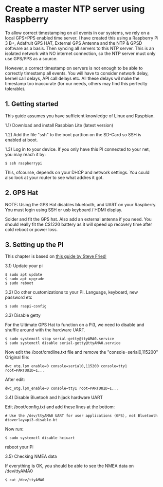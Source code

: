 # Create a master NTP server using Raspberry

To allow correct timestamping on all events in our systems, we rely on a local GPS+PPS enabled time server.
I have created this using a Raspberry Pi 3 B+, Adafruit GPS HAT, External GPS Antenna and the NTP & GPSD
software as a basis. Then syncing all servers to this NTP server. This is an isolated network with NO internet connection,
so the NTP server must only use GPS/PPS as a source.

However, a correct timestamp on servers is not enough to be able to correctly timestamp all events. You will have to consider
network delay, kernel call delays, API call delays etc. All these delays wil make the timestamp too inaccurate 
(for our needs, others may find this perfeclty tolerable). 

## 1. Getting started

This guide assumes you have sufficient knowledge of Linux and Raspbian.

1.1) Download and install Raspbian Lite (latest version)

1.2) Add the file "ssh" to the boot parttion on the SD-Card so SSH is enabled at boot.

1.3) Log in to your device. If you only have this PI connected to your net, you may reach it by:
```
$ ssh raspberrypi
```
This, ofcourse, depends on your DHCP and network settings. You could also look at your router to see what addres it got.


## 2. GPS Hat

NOTE: Using the GPS Hat disables bluetooth, and UART on your Raspberry. You must login using SSH or usb keyboard / HDMI display.

Solder and fit the GPS hat. Also add an external antenna if you need. You should really fit the CS1220 battery as 
it will speed up recovery time after cold reboot or power loss.

## 3. Setting up the PI

This chapter is based on [this guide by Steve Friedl](http://unixwiz.net/techtips/raspberry-pi3-gps-time.html)

3.1) Update your pi
```
$ sudo apt update
$ sudo apt upgrade
$ sudo reboot
```

3.2) Do other customizations to your PI. Language, keyboard, new password etc
```
$ sudo raspi-config
```

3.3) Disable getty

For the Ultimate GPS Hat to function on a Pi3, we need to disable and shuffle around with the hardware UART. 

```
$ sudo systemctl stop serial-getty@ttyAMA0.service
$ sudo systemctl disable serial-getty@ttyAMA0.service
```
Now edit the /boot/cmdline.txt file and remove the "console=serial0,115200"
Original file:
```
dwc_otg.lpm_enable=0 console=serial0,115200 console=tty1 root=PARTUUID=1...
```
After edit:
```
dwc_otg.lpm_enable=0 console=tty1 root=PARTUUID=1...
```

3.4) Disable Bluetooh and hijack hardware UART

Edit /boot/config.txt and add these lines at the bottom:
```
# Use the /dev/ttyAMA0 UART for user applications (GPS), not Bluetooth
dtoverlay=pi3-disable-bt
```
Now run:
```
$ sudo systemctl disable hciuart
```

reboot your PI

3.5) Checking NMEA data

If everything is OK, you should be able to see the NMEA data on /dev/ttyAMA0

```
$ cat /dev/ttyAMA0


```
